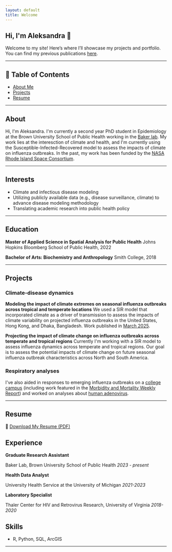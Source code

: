 ```yaml
---
layout: default
title: Welcome
---
```

## Hi, I'm Aleksandra 👋

Welcome to my site! Here’s where I’ll showcase my projects and portfolio.
You can find my previous publications [here](https://scholar.google.com/citations?user=e10nsZ8AAAAJ&hl=en).

---
## 📌 Table of Contents
- [About Me](#about-me)
- [Projects](#projects)
- [Resume](#resume)

---
## About
Hi, I'm Aleksandra. I'm currently a second year PhD student in Epidemiology at the Brown University School of Public Health working in the [Baker lab](https://www.rachelelizabethbaker.com). My work lies at the interesction of climate and health, and I'm currently using the Susceptible-Infected-Recovered model to assess the impacts of climate on influenza outbreaks. In the past, my work has been funded by the [NASA Rhode Island Space Consortium](https://sites.brown.edu/rispacegrant/).

---
## Interests
- Climate and infectious disease modeling
- Utilizing publicly available data (e.g., disease surveillance, climate) to advance disease modeling methodology
- Translating academic research into public health policy

---
## Education
**Master of Applied Science in Spatial Analysis for Public Health**
Johns Hopkins Bloomberg School of Public Health, 2022

**Bachelor of Arts: Biochemistry and Anthropology**
Smith College, 2018

---
## Projects

### Climate-disease dynamics
**Modeling the impact of climate extremes on seasonal influenza outbreaks across tropical and temperate locations**
We used a SIR model that incorporated climate as a driver of transmission to assess the impacts of climate variability on projected influenza outbreaks in the United States, Hong Kong, and Dhaka, Bangladesh. Work published in [March 2025](https://agupubs.onlinelibrary.wiley.com/doi/full/10.1029/2024GH001138). 

**Projecting the impact of climate change on influenza outbreaks across temperate and tropical regions**
Currently I'm working with a SIR model to assess influenza dynamics across temperate and tropical regions. Our goal is to assess the potential impacts of climate change on future seasonal influenza outbreak characteristics across North and South America. 

### Respiratory analyses
I've also aided in responses to emerging influenza outbreaks on a [college campus](https://onlinelibrary.wiley.com/doi/full/10.1111/irv.13151) (including work featured in the [Morbidity and Mortality Weekly Report](https://www.cdc.gov/mmwr/volumes/70/wr/mm7049e1.htm)) and worked on analyses about [human adenovirus](https://academic.oup.com/ofid/article/11/5/ofae192/7641318).

---
## Resume
📄 [Download My Resume (PDF)](/assets/20250412_AStamper_CV.pdf)
## Experience
**Graduate Research Assistant**

Baker Lab, Brown University School of Public Health
*2023 - present*

**Health Data Analyst**

University Health Service at the University of Michigan
*2021-2023*

**Laboratory Specialist**

Thaler Center for HIV and Retrovirus Research, University of Virginia
*2018-2020*

## Skills
- R, Python, SQL, ArcGIS

---
